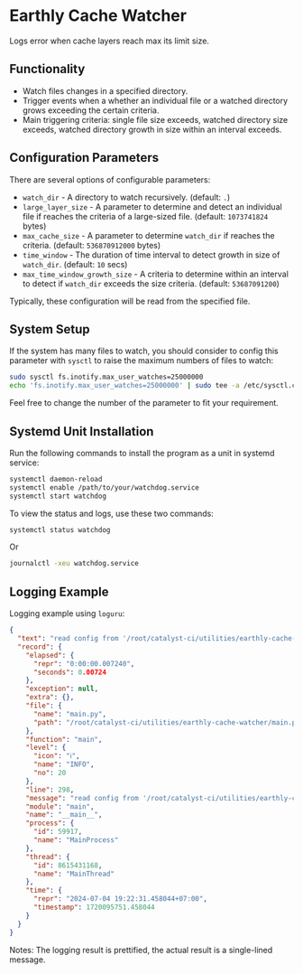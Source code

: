 <!-- cspell: words loguru inotify journalctl -->

# Earthly Cache Watcher

Logs error when cache layers reach max its limit size.

## Functionality

* Watch files changes in a specified directory.
* Trigger events when a whether an individual file or
a watched directory grows exceeding the certain criteria.
* Main triggering criteria: single file size exceeds, watched directory size exceeds,
watched directory growth in size within an interval exceeds.

## Configuration Parameters

There are several options of configurable parameters:

* `watch_dir` - A directory to watch recursively. (default: `.`)
* `large_layer_size` - A parameter to determine and detect an individual file
if reaches the criteria of a large-sized file. (default: `1073741824` bytes)
* `max_cache_size` - A parameter to determine `watch_dir`
if reaches the criteria. (default: `536870912000` bytes)
* `time_window` - The duration of time interval to detect growth
in size of `watch_dir`. (default: `10` secs)
* `max_time_window_growth_size` - A criteria to determine within an interval to detect
if `watch_dir` exceeds the size criteria. (default: `53687091200`)

Typically, these configuration will be read from the specified file.

## System Setup

If the system has many files to watch, you should consider to config this parameter
with `sysctl` to raise the maximum numbers of files to watch:

```bash
sudo sysctl fs.inotify.max_user_watches=25000000
echo 'fs.inotify.max_user_watches=25000000' | sudo tee -a /etc/sysctl.conf
```

Feel free to change the number of the parameter to fit your requirement.

## Systemd Unit Installation

Run the following commands to install the program as a unit in systemd service:

```bash
systemctl daemon-reload
systemctl enable /path/to/your/watchdog.service
systemctl start watchdog
```

To view the status and logs, use these two commands:

```bash
systemctl status watchdog
```

Or

```bash
journalctl -xeu watchdog.service
```

## Logging Example

Logging example using `loguru`:

```json
{
  "text": "read config from '/root/catalyst-ci/utilities/earthly-cache-watcher/default.conf'\n",
  "record": {
    "elapsed": {
      "repr": "0:00:00.007240",
      "seconds": 0.00724
    },
    "exception": null,
    "extra": {},
    "file": {
      "name": "main.py",
      "path": "/root/catalyst-ci/utilities/earthly-cache-watcher/main.py"
    },
    "function": "main",
    "level": {
      "icon": "ℹ️",
      "name": "INFO",
      "no": 20
    },
    "line": 298,
    "message": "read config from '/root/catalyst-ci/utilities/earthly-cache-watcher/default.conf'",
    "module": "main",
    "name": "__main__",
    "process": {
      "id": 59917,
      "name": "MainProcess"
    },
    "thread": {
      "id": 8615431168,
      "name": "MainThread"
    },
    "time": {
      "repr": "2024-07-04 19:22:31.458044+07:00",
      "timestamp": 1720095751.458044
    }
  }
}
```

Notes: The logging result is prettified, the actual result is a single-lined message.
